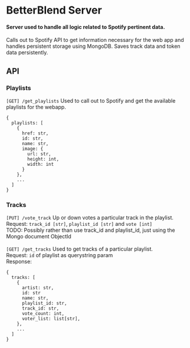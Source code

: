 # BetterBlend Server

#### Server used to handle all logic related to Spotify pertinent data. 
Calls out to Spotify API to get information necessary for the web app and handles persistent storage using MongoDB. Saves track data and token data persistently. 

## API
### Playlists
`[GET] /get_playlists` Used to call out to Spotify and get the available playlists for the webapp. <br>
```
{
  playlists: [
    {
      href: str,
      id: str,
      name: str,
      image: {
		url: str,
        height: int,
        width: int
      }
    },
    ...
  ]
}
```

### Tracks
`[PUT] /vote_track` Up or down votes a particular track in the playlist. <br>
Request: `track_id [str]`, `playlist_id [str]` and `vote [int]` <br>
TODO: Possibly rather than use track_id and playlist_id, just using the Mongo document ObjectId
<br> <br>
`[GET] /get_tracks` Used to get tracks of a particular playlist. <br>
Request: `id` of playlist as querystring param <br>
Response:
```
{
  tracks: [
    {
      artist: str,
      id: str
      name: str,
      playlist_id: str,
      track_id: str,
      vote_count: int,
      voter_list: list[str],
    }, 
  	...
  ]
}
```
